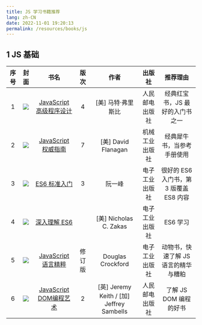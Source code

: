 ```yaml
---
title: JS 学习书籍推荐
lang: zh-CN
date: 2022-11-01 19:20:13
permalink: /resources/books/js
---
```


## 1 JS 基础

| 序号 |                             封面                             |                             书名                             |  版次  |                    作者                     |     出版社     |                推荐理由                 |
| :--: | :----------------------------------------------------------: | :----------------------------------------------------------: | :----: | :-----------------------------------------: | :------------: | :-------------------------------------: |
|  1   | ![](https://cdn.jsdelivr.net/gh/kaluojushi/jsguide@picbed/img/books/js-professional.jpg) | [JavaScript 高级程序设计](https://book.douban.com/subject/35175321/) |   4    |             [美\] 马特·弗里斯比             | 人民邮电出版社 |     经典红宝书，JS 最好的入门书之一     |
|  2   | ![](https://cdn.jsdelivr.net/gh/kaluojushi/jsguide@picbed/img/books/js-definitive.jpg) | [JavaScript 权威指南](https://book.douban.com/subject/35396470/) |   7    |            [美\] David Flanagan             | 机械工业出版社 |       经典犀牛书，当参考手册使用        |
|  3   | ![](https://cdn.jsdelivr.net/gh/kaluojushi/jsguide@picbed/img/books/es6-primer.jpg) |  [ES6 标准入门](https://book.douban.com/subject/27127030/)   |   3    |                   阮一峰                    | 电子工业出版社 | 很好的 ES6 入门书，第 3 版覆盖 ES8 内容 |
|  4   | ![](https://cdn.jsdelivr.net/gh/kaluojushi/jsguide@picbed/img/books/understanding-es6.jpg) |  [深入理解 ES6](https://book.douban.com/subject/27072230/)   |        |           [美] Nicholas C. Zakas            | 电子工业出版社 |                ES6 学习                 |
|  5   | ![](https://cdn.jsdelivr.net/gh/kaluojushi/jsguide@picbed/img/books/js-good-parts.jpg) | [JavaScript 语言精粹](https://book.douban.com/subject/11874748/) | 修订版 |              Douglas Crockford              | 电子工业出版社 |  动物书，快速了解 JS 语言的精华与糟粕   |
|  6   | ![](https://cdn.jsdelivr.net/gh/kaluojushi/jsguide@picbed/img/books/js-dom-scripting.jpg) | [JavaScript DOM编程艺术](https://book.douban.com/subject/6038371/) |   2    | [英\] Jeremy Keith / [加\] Jeffrey Sambells | 人民邮电出版社 |         了解 JS DOM 编程的好书          |

